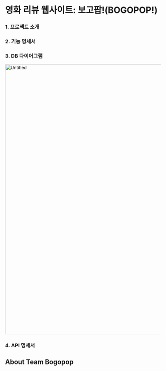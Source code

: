 영화 리뷰 웹사이트: 보고팝!(BOGOPOP!)
=================

### 1. 프로젝트 소개
### 2. 기능 명세서
### 3. DB 다이어그램
<img width="872" alt="Untitled" src="https://github.com/KNUwarriors/bogopop/assets/98182362/c282c70e-8303-4507-8d90-802983f57a30">

### 4. API 명세서


About Team Bogopop
-------------------------


